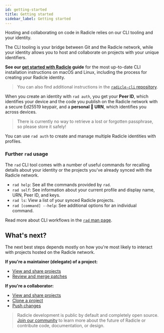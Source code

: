 ```yaml
---
id: getting-started
title: Getting started
sidebar_label: Getting started
---
```


Hosting and collaborating on code in Radicle relies on our CLI tooling and your identity. 

The CLI tooling is your bridge between Git and the Radicle network, while your identity allows you to host and
collaborate on projects with your unique identifiers.

**See our [get started with Radicle](https://radicle.xyz/get-started.html) guide** for the most up-to-date CLI
installation instructions on macOS and Linux, including the process for creating your Radicle identity.

> You can also find additional instructions in the [`radicle-cli`
> repository](https://app.radicle.network/alt-clients.radicle.eth/rad:git:hnrkmg77m8tfzj4gi4pa4mbhgysfgzwntjpao).

When you create an identity with `rad auth`, you get your **Peer ID**, which identifies your device and the code you
publish on the Radicle network with a secure Ed25519 keypair, and a **personal 🌱 URN**, which identifies you across
devices.

> There is currently no way to retrieve a lost or forgotten passphrase, so please store it safely!

You can use `rad auth` to create and manage multiple Radicle identities with profiles.

### Further `rad` usage

The `rad` CLI tool comes with a number of useful commands for recalling details about your identity or the projects
you've already synced with the Radicle network.

- `rad help`: See all the commands provided by `rad`.
- `rad self`: See information about your current profile and display name, URN, Peer ID, and keys.
- `rad ls`: View a list of your synced Radicle projects.
- `rad [command] --help`: See additional options for an individual command.

Read more about CLI workflows in the [`rad` man
page](https://github.com/radicle-dev/radicle-cli/blob/master/rad.1.adoc).

## What's next?

The next best steps depends mostly on how you're most likely to interact with projects hosted on the Radicle network.

**If you're a maintainer (delegate) of a project:**

- [View and share projects](using-radicle/view-share.md)
- [Review and merge patches](using-radicle/track-review-merge.md)

**If you're a collaborator:**

- [View and share projects](using-radicle/view-share.md)
- [Clone a project](using-radicle/clone.md)
- [Push changes](using-radicle/push.md)

> Radicle development is public by default and completely open source. [Join our
> community](get-involved/join-the-community) to learn more about the future of Radicle or contribute code,
> documentation, or design.
